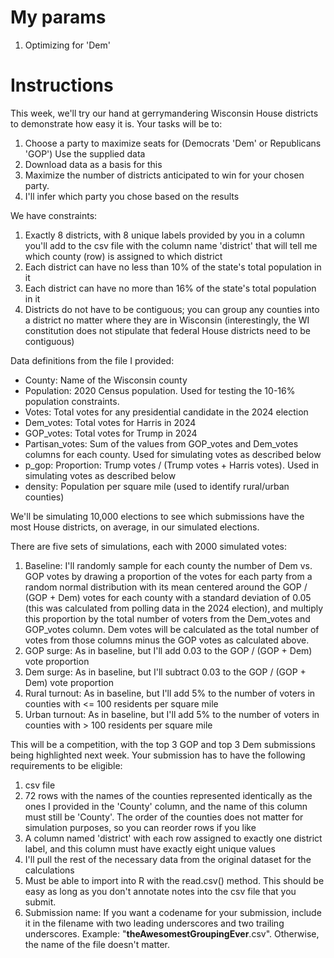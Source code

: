 # My params

1. Optimizing for 'Dem'

# Instructions

This week, we'll try our hand at gerrymandering Wisconsin House districts to demonstrate how easy it is. Your tasks will be to:

1.    Choose a party to maximize seats for (Democrats 'Dem' or Republicans 'GOP')
    Use the supplied data 
2.    Download data as a basis for this
3.    Maximize the number of districts anticipated to win for your chosen party.
4.    I'll infer which party you chose based on the results

We have constraints:

1.    Exactly 8 districts, with 8 unique labels provided by you in a column you'll add to the csv file with the column name 'district' that will tell me which county (row) is assigned to which district
2.    Each district can have no less than 10% of the state's total population in it
3.    Each district can have no more than 16% of the state's total population in it
4.    Districts do not have to be contiguous; you can group any counties into a district no matter where they are in Wisconsin (interestingly, the WI constitution does not stipulate that federal House districts need to be contiguous)

Data definitions from the file I provided:

-    County: Name of the Wisconsin county
-    Population: 2020 Census population. Used for testing the 10-16% population constraints.
-    Votes: Total votes for any presidential candidate in the 2024 election
-    Dem_votes: Total votes for Harris in 2024
-    GOP_votes: Total votes for Trump in 2024
-    Partisan_votes: Sum of the values from GOP_votes and Dem_votes columns for each county. Used for simulating votes as described below
-    p_gop: Proportion: Trump votes / (Trump votes + Harris votes). Used in simulating votes as described below
-    density: Population per square mile (used to identify rural/urban counties)

We'll be simulating 10,000 elections to see which submissions have the most House districts, on average, in our simulated elections.

There are five sets of simulations, each with 2000 simulated votes:

1.    Baseline: I'll randomly sample for each county the number of Dem vs. GOP votes by drawing a proportion of the votes for each party from a random normal distribution with its mean centered around the GOP / (GOP + Dem) votes for each county with a standard deviation of 0.05 (this was calculated from polling data in the 2024 election), and multiply this proportion by the total number of voters from the Dem_votes and GOP_votes column. Dem votes will be calculated as the total number of votes from those columns minus the GOP votes as calculated above. 
2.    GOP surge: As in baseline, but I'll add 0.03 to the GOP / (GOP + Dem) vote proportion
3.    Dem surge: As in baseline, but I'll subtract 0.03 to the GOP / (GOP + Dem) vote proportion
4.    Rural turnout: As in baseline, but I'll add 5% to the number of voters in counties with <= 100 residents per square mile
5.    Urban turnout: As in baseline, but I'll add 5% to the number of voters in counties with > 100 residents per square mile

This will be a competition, with the top 3 GOP and top 3 Dem submissions being highlighted next week. Your submission has to have the following requirements to be eligible:

1.    csv file
2.    72 rows with the names of the counties represented identically as the ones I provided in the 'County' column, and the name of this column must still be 'County'. The order of the counties does not matter for simulation purposes, so you can reorder rows if you like
3.    A column named 'district' with each row assigned to exactly one district label, and this column must have exactly eight unique values
4.    I'll pull the rest of the necessary data from the original dataset for the calculations
5.    Must be able to import into R with the read.csv() method. This should be easy as long as you don't annotate notes into the csv file that you submit.
6.    Submission name: If you want a codename for your submission, include it in the filename with two leading underscores and two trailing underscores. Example: "__theAwesomestGroupingEver__.csv". Otherwise, the name of the file doesn't matter.
